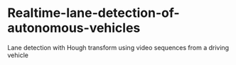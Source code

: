 # Realtime-lane-detection-of-autonomous-vehicles
Lane detection with Hough transform using video sequences from a driving vehicle
